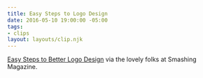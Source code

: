 ```yaml
---
title: Easy Steps to Logo Design
date: 2016-05-10 19:00:00 -05:00
tags:
- clips
layout: layouts/clip.njk
---
```


[Easy Steps to Better Logo Design](https://www.smashingmagazine.com/2016/05/easy-steps-to-better-logo-design/) via the lovely folks at Smashing Magazine.
